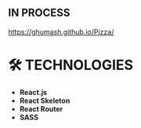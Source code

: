 ## IN PROCESS

https://ghumash.github.io/Pizza/

# 🛠 TECHNOLOGIES
- **React.js**
- **React Skeleton**
- **React Router**
- **SASS**
